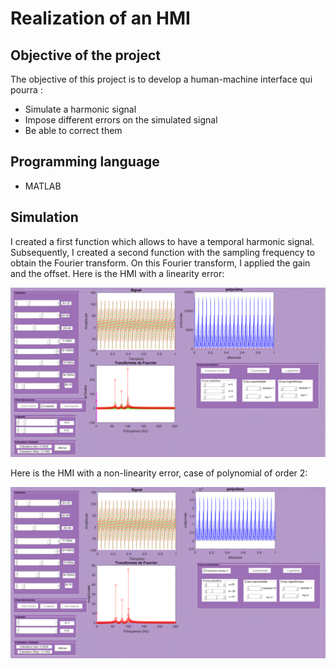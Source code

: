 # Realization of an HMI
## Objective of the project
The objective of this project is to develop a human-machine interface qui pourra : 
* Simulate a harmonic signal
* Impose different errors on the simulated signal
* Be able to correct them

## Programming language
* MATLAB

## Simulation
I created a first function which allows to have a temporal harmonic signal.  
Subsequently, I created a second function with the sampling frequency to obtain the Fourier transform. On this Fourier transform, I applied the gain and the offset.
Here is the HMI with a linearity error:
<p align="center"> <img src="Image4.png"/> </p>
Here is the HMI with a non-linearity error, case of polynomial of order 2:
<p align="center"> <img src="Image5.png"/> </p>
